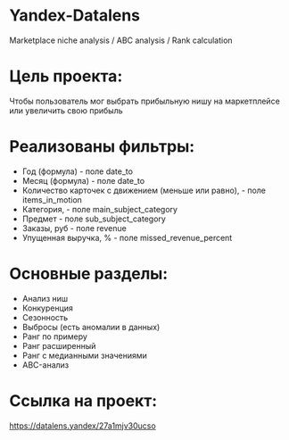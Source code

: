 # Yandex-Datalens
Marketplace niche analysis / ABC analysis / Rank calculation

# Цель проекта:
Чтобы пользователь мог выбрать прибыльную нишу на маркетплейсе или увеличить свою прибыль

# Реализованы фильтры: 
- Год   (формула) - поле date_to
- Месяц (формула) - поле date_to
- Количество карточек с движением  (меньше или равно), - поле items_in_motion
- Категория, - поле main_subject_category
- Предмет - поле sub_subject_category
- Заказы, руб - поле revenue 
- Упущенная выручка, % - поле missed_revenue_percent

# Основные разделы:
- Анализ ниш
- Конкуренция
- Сезонность
- Выбросы (есть аномалии в данных)
- Ранг по примеру
- Ранг расширенный
- Ранг с медианными значениями
- ABC-анализ

 # Ссылка на проект: 

 https://datalens.yandex/27a1mjv30ucso

